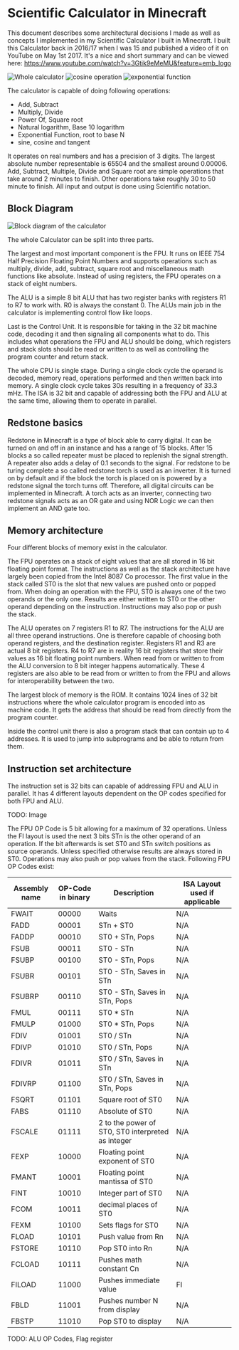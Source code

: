 # Scientific Calculator in Minecraft

This document describes some architectural decisions I made as well as concepts I implemented in my Scientific
Calculator I built in Minecraft. I built this Calculator back in 2016/17 when I was 15 and published a video of 
it on YouTube on May 1st 2017. It's a nice and short summary and can be viewed here: https://www.youtube.com/watch?v=3Gtik9eMeMU&feature=emb_logo

![Whole calculator](Calculator.png)
![cosine operation](Cosine.png)
![exponential function](Exponential.png)

The calculator is capable of doing following operations:
* Add, Subtract
* Multiply, Divide
* Power Of, Square root
* Natural logarithm, Base 10 logarithm
* Exponential Function, root to base N
* sine, cosine and tangent

It operates on real numbers and has a precision of 3 digits. The largest absolute number representable is 65504
and the smallest around 0.00006. Add, Subtract, Multiple, Divide and Square root are simple operations that take around
2 minutes to finish. Other operations take roughly 30 to 50 minute to finish. All input and output is done using
Scientific notation.

## Block Diagram
![Block diagram of the calculator](./Blockdiagram.png)

The whole Calculator can be split into three parts. 

The largest and most important component is the FPU. 
It runs on IEEE 754 Half Precision Floating Point Numbers and supports operations such as multiply, divide,
add, subtract, square root and miscellaneous math functions like absolute. Instead of using registers, the FPU
operates on a stack of eight numbers. 

The ALU is a simple 8 bit ALU that has two register banks with registers R1 to R7 to work with. R0 is 
always the constant 0. The ALUs main job in the calculator is implementing control flow like loops.

Last is the Control Unit. It is responsible for taking in the 32 bit machine code, decoding it and then signaling
all components what to do. This includes what operations the FPU and ALU should be doing, which registers
and stack slots should be read or written to as well as controlling the program counter and return stack.

The whole CPU is single stage. During a single clock cycle the operand is decoded, memory read, operations performed
and then written back into memory. A single clock cycle takes 30s resulting in a frequency of 33.3 mHz.
The ISA is 32 bit and capable of addressing both the FPU and ALU at the same time, allowing them to operate in parallel.

## Redstone basics

Redstone in Minecraft is a type of block able to carry digital. It can be turned on and off in an instance and has a range
of 15 blocks. After 15 blocks a so called repeater must be placed to replenish the signal strength. A repeater also adds
a delay of 0.1 seconds to the signal. For redstone to be turing complete a so called redstone torch is used as an inverter.
It is turned on by default and if the block the torch is placed on is powered by a redstone signal the torch turns off.
Therefore, all digital circuits can be implemented in Minecraft. A torch acts as an inverter, connecting two redstone
signals acts as an OR gate and using NOR Logic we can then implement an AND gate too.

## Memory architecture

Four different blocks of memory exist in the calculator. 

The FPU operates on a stack of eight values that are all stored
in 16 bit floating point format. The instructions as well as the stack architecture have largely been copied from the 
Intel 8087 Co processor. The first value in the stack called ST0 is the slot that new values are pushed onto or popped
from. When doing an operation with the FPU, ST0 is always one of the two operands or the only one. Results are either
written to ST0 or the other operand depending on the instruction. Instructions may also pop or push the stack.

The ALU operates on 7 registers R1 to R7. The instructions for the ALU are all three operand instructions. One is
therefore capable of choosing both operand registers, and the destination register. Registers R1 and R3 are 
actual 8 bit registers. R4 to R7 are in reality 16 bit registers that store their values as 16 bit floating point
numbers. When read from or written to from the ALU conversion to 8 bit integer happens automatically. These 4 registers
are also able to be read from or written to from the FPU and allows for interoperability between the two. 

The largest block of memory is the ROM. It contains 1024 lines of 32 bit instructions where the whole calculator program
is encoded into as machine code. It gets the address that should be read from directly from the program counter. 

Inside the control unit there is also a program stack that can contain up to 4 addresses. It is used to jump into
subprograms and be able to return from them. 

## Instruction set architecture

The instruction set is 32 bits can capable of addressing FPU and ALU in parallel. It has 4 different layouts
dependent on the OP codes specified for both FPU and ALU. 

TODO: Image

The FPU OP Code is 5 bit allowing for a maximum of 32 operations. Unless the FI layout is used the next 3 bits STn is the
other operand of an operation. If the bit afterwards is set ST0 and STn switch positions as source operands.
Unless specified otherwise results are always stored in ST0. Operations may also push or pop values from the stack.
Following FPU OP Codes exist:

| Assembly name | OP-Code in binary | Description        | ISA Layout used if applicable |
| ------------- | ----------------- | ------------------ | ----------------------------- |
| FWAIT         | 00000             | Waits              | N/A                           |
| FADD          | 00001             | STn + ST0          | N/A                           |
| FADDP         | 00010             | ST0 + STn, Pops    | N/A                           |
| FSUB          | 00011             | ST0 - STn          | N/A                           |
| FSUBP         | 00100             | ST0 - STn, Pops    | N/A                           |
| FSUBR         | 00101             | ST0 - STn, Saves in STn   | N/A                           |
| FSUBRP        | 00110             | ST0 - STn, Saves in STn, Pops   | N/A                           |
| FMUL          | 00111             | ST0 * STn          | N/A                           |
| FMULP         | 01000             | ST0 * STn, Pops    | N/A                           |
| FDIV          | 01001             | ST0 / STn          | N/A                           |
| FDIVP         | 01010             | ST0 / STn, Pops    | N/A                           |
| FDIVR         | 01011             | ST0 / STn, Saves in STn    | N/A                   |
| FDIVRP        | 01100             | ST0 / STn, Saves in STn, Pops    | N/A                   |
| FSQRT         | 01101             | Square root of ST0 | N/A                           |
| FABS          | 01110             | Absolute of ST0    | N/A                           |
| FSCALE        | 01111             | 2 to the power of ST0, ST0 interpreted as integer  | N/A                           |
| FEXP          | 10000             | Floating point exponent of ST0  | N/A                           |
| FMANT         | 10001             | Floating point mantissa of ST0  | N/A                           |
| FINT          | 10010             | Integer part of ST0  | N/A                           |
| FCOM          | 10011             | decimal places of ST0| N/A                           |
| FEXM          | 10100             | Sets flags for ST0 | N/A                           |
| FLOAD         | 10101             | Push value from Rn | N/A                           |
| FSTORE        | 10110             | Pop ST0 into Rn    | N/A                           |
| FCLOAD        | 10111             | Pushes math constant Cn | N/A                           |
| FILOAD        | 11000             | Pushes immediate value | FI                           |
| FBLD          | 11001             | Pushes number N from display | N/A                           |
| FBSTP         | 11010             | Pop ST0 to display | N/A                           |

TODO: ALU OP Codes, Flag register